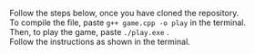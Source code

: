 Follow the steps below, once you have cloned the repository.<br/>
To compile the file, paste ```g++ game.cpp -o play``` in the terminal.<br/>
Then, to play the game, paste ```./play.exe``` .<br/>
Follow the instructions as shown in the terminal.
